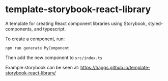 # template-storybook-react-library

A template for creating React component libraries using Storybook, styled-components, and typescript.

To create a component, run:

```
npm run generate MyComponent
```

Then add the new component to `src/index.ts`

Example storybook can be seen at:
https://haggs.github.io/template-storybook-react-library/
